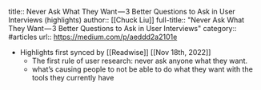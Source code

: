 title:: Never Ask What They Want — 3 Better Questions to Ask in User Interviews (highlights)
author:: [[Chuck Liu]]
full-title:: "Never Ask What They Want — 3 Better Questions to Ask in User Interviews"
category:: #articles
url:: https://medium.com/p/aeddd2a2101e

- Highlights first synced by [[Readwise]] [[Nov 18th, 2022]]
	- The first rule of user research: never ask anyone what they want.
	- what’s causing people to not be able to do what they want with the tools they currently have